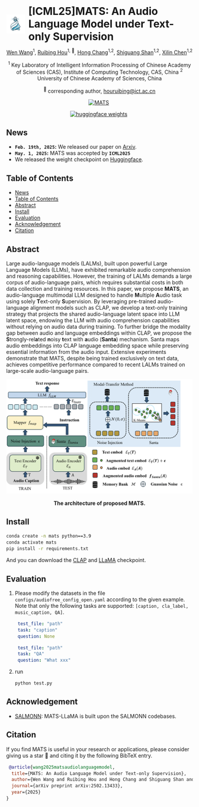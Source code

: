<div align="center">
<div style="display: flex; align-items: center; justify-content: center;">
    <!-- Left: Logo and MATS -->
    <div style="display: flex; align-items: center; margin-right: 20px; text-align: left;">
        <img src="./asset/mat.png" alt="Logo" style="width: 50px; height: 50px; margin-right: 10px;"/>
        <h1 style="margin: 0;">[ICML25]MATS: An Audio Language Model under Text-only Supervision</h1>
    </div>
</div>

[Wen Wang](https://github.com/wangwen-banban)<sup>1</sup>, [Ruibing Hou](https://scholar.google.com/citations?user=VfS4cisAAAAJ&hl=zh-CN&oi=ao)<sup>1, :email:</sup>, [Hong Chang](https://scholar.google.com/citations?user=LX6MnNsAAAAJ&hl=zh-CN)<sup>1,2</sup>, [Shiguang Shan](https://scholar.google.com/citations?user=Vkzd7MIAAAAJ&hl=zh-CN)<sup>1,2</sup>, [Xilin Chen](https://scholar.google.com/citations?user=vVx2v20AAAAJ&hl=zh-CN)<sup>1,2</sup>

<sup>1</sup> Key Laboratory of Intelligent Information Processing of Chinese Academy of Sciences (CAS), Institute of Computing Technology, CAS, China <sup>2</sup> University of Chinese Academy of Sciences, China

<sup>:email:</sup> corresponding author, houruibing@ict.ac.cn

[![MATS](https://img.shields.io/badge/Paper-MATS-2b9348.svg?logo=arXiv)](https://arxiv.org/abs/2502.13433)&nbsp;

[![huggingface weights](https://img.shields.io/badge/%F0%9F%A4%97%20Weights-MATS_LLaMA-yellow)](https://huggingface.co/LBanBan/MAT)&nbsp;

</div>

## News

- **`Feb. 19th, 2025`:** We released our paper on [Arxiv](https://arxiv.org/abs/2502.13433).
- **`May. 1, 2025`:** MATS was accepted by **`ICML2025`**
- We released the weight checkpoint on [Huggingface](https://huggingface.co/LBanBan/MATS).
## Table of Contents

- [News](#news)
- [Table of Contents](#table-of-contents)
- [Abstract](#abstract)
- [Install](#install)
- [Evaluation](#evaluation)
- [Acknowledgement](#acknowledgement)
- [Citation](#citation)

## Abstract

Large audio-language models (LALMs), built upon powerful Large Language Models (LLMs), have exhibited remarkable audio comprehension and reasoning capabilities. However, the training of LALMs demands a large corpus of audio-language pairs, which requires substantial costs in both data collection and training resources. In this paper, we propose **MATS**, an audio-language multimodal LLM designed to handle **M**ultiple **A**udio task using solely **T**ext-only **S**upervision. By leveraging pre-trained audio-language alignment models such as CLAP, we develop a text-only training strategy that projects the shared audio-language latent space into LLM latent space, endowing the LLM with audio comprehension capabilities without relying on audio data during training. To further bridge the modality gap between audio and language embeddings within CLAP, we propose the **S**trongly-rel**a**ted **n**oisy **t**ext with **a**udio (**Santa**) mechanism. Santa maps audio embeddings into CLAP language embedding space while preserving essential information from the audio input. Extensive experiments demonstrate that MATS, despite being trained exclusively on text data, achieves competitive performance compared to recent LALMs trained on large-scale audio-language pairs.

<div align="center">
<img src="./asset/mats_architecture.png" />

<b>The architecture of proposed MATS.</b>

<!-- <img src="assets/pipeline.png" /> -->

</div>

## Install
```bash
conda create -n mats python==3.9
conda activate mats
pip install -r requirements.txt
```
And you can download the [CLAP](https://huggingface.co/microsoft/msclap) and [LLaMA](https://huggingface.co/lmsys/vicuna-7b-v1.5) checkpoint.
## Evaluation
1. Please modify the datasets in the file `configs/audiofree_config_open.yaml` according to the given example. Note that only the following tasks are supported: `[caption, cla_label, music_caption, QA]`.
   ```yaml
    test_file: "path"
    task: "caption"
    question: None
   ```
   ```yaml
    test_file: "path"
    task: "QA"
    question: "What xxx"
   ```
2. run
   ```bash
   python test.py
   ```

## Acknowledgement
- [SALMONN](https://github.com/bytedance/SALMONN/tree/salmonn): MATS-LLaMA is built upon the SALMONN codebases. 
## Citation

If you find MATS is useful in your research or applications, please consider giving us a star 🌟 and citing it by the following BibTeX entry.

```bibtex
 @article{wang2025matsaudiolanguagemodel,
  title={MATS: An Audio Language Model under Text-only Supervision},
  author={Wen Wang and Ruibing Hou and Hong Chang and Shiguang Shan and Xilin Chen},
  journal={arXiv preprint arXiv:2502.13433},
  year={2025}
}
```
